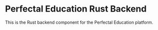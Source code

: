 # Perfectal Education Rust Backend

This is the Rust backend component for the Perfectal Education platform.
